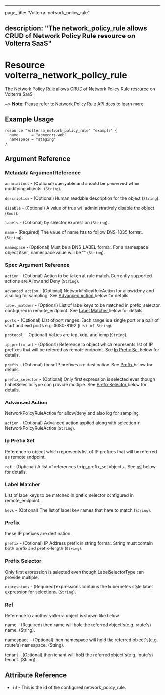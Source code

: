 ---

page_title: "Volterra: network_policy_rule"

description: "The network_policy_rule allows CRUD of Network Policy Rule resource on Volterra SaaS"
---------------------------------------------------------------------------------------------------

Resource volterra_network_policy_rule
=====================================

The Network Policy Rule allows CRUD of Network Policy Rule resource on Volterra SaaS

~> **Note:** Please refer to [Network Policy Rule API docs](https://volterra.io/docs/api/network-policy-rule) to learn more

Example Usage
-------------

```hcl
resource "volterra_network_policy_rule" "example" {
  name      = "acmecorp-web"
  namespace = "staging"
}

```

Argument Reference
------------------

### Metadata Argument Reference

`annotations` - (Optional) queryable and should be preserved when modifying objects. (`String`).

`description` - (Optional) Human readable description for the object (`String`).

`disable` - (Optional) A value of true will administratively disable the object (`Bool`).

`labels` - (Optional) by selector expression (`String`).

`name` - (Required) The value of name has to follow DNS-1035 format. (`String`).

`namespace` - (Optional) Must be a DNS_LABEL format. For a namespace object itself, namespace value will be "" (`String`).

### Spec Argument Reference

`action` - (Optional) Action to be taken at rule match. Currently supported actions are Allow and Deny (`String`).

`advanced_action` - (Optional) NetworkPolicyRuleAction for allow/deny and also log for sampling. See [Advanced Action ](#advanced-action) below for details.

`label_matcher` - (Optional) List of label keys to be matched in prefix_selector configured in remote_endpoint. See [Label Matcher ](#label-matcher) below for details.

`ports` - (Optional) List of port ranges. Each range is a single port or a pair of start and end ports e.g. 8080-8192 (`List of String`).

`protocol` - (Optional) Values are tcp, udp, and icmp (`String`).

`ip_prefix_set` - (Optional) Reference to object which represents list of IP prefixes that will be referred as remote endpoint. See [Ip Prefix Set ](#ip-prefix-set) below for details.

`prefix` - (Optional) these IP prefixes are destination. See [Prefix ](#prefix) below for details.

`prefix_selector` - (Optional) Only first expression is selected even though LabelSelectorType can provide multiple. See [Prefix Selector ](#prefix-selector) below for details.

### Advanced Action

NetworkPolicyRuleAction for allow/deny and also log for sampling.

`action` - (Optional) Advanced action applied along with selection in NetworkPolicyRuleAction (`String`).

### Ip Prefix Set

Reference to object which represents list of IP prefixes that will be referred as remote endpoint.

`ref` - (Optional) A list of references to ip_prefix_set objects.. See [ref](#ref) below for details.

### Label Matcher

List of label keys to be matched in prefix_selector configured in remote_endpoint.

`keys` - (Optional) The list of label key names that have to match (`String`).

### Prefix

these IP prefixes are destination.

`prefix` - (Optional) IP Address prefix in string format. String must contain both prefix and prefix-length (`String`).

### Prefix Selector

Only first expression is selected even though LabelSelectorType can provide multiple.

`expressions` - (Required) expressions contains the kubernetes style label expression for selections. (`String`).

### Ref

Reference to another volterra object is shown like below

name - (Required) then name will hold the referred object's(e.g. route's) name. (String).

namespace - (Optional) then namespace will hold the referred object's(e.g. route's) namespace. (String).

tenant - (Optional) then tenant will hold the referred object's(e.g. route's) tenant. (String).

Attribute Reference
-------------------

-	`id` - This is the id of the configured network_policy_rule.
